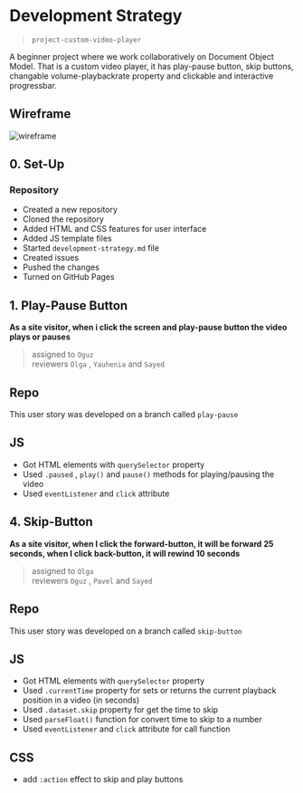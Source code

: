 # Development Strategy

> `project-custom-video-player`

A beginner project where we work collaboratively on Document Object Model. That is a custom video player, it has play-pause button, skip buttons, changable volume-playbackrate property and clickable and interactive progressbar.

## Wireframe

![wireframe]()

## 0. Set-Up

### Repository

- Created a new repository 
- Cloned the repository
- Added HTML and CSS features for user interface
- Added JS template files
- Started `development-strategy.md` file
- Created issues
- Pushed the changes
- Turned on GitHub Pages

## 1. Play-Pause Button

**As a site visitor, when i click the screen and play-pause button the video plays or pauses**

> assigned to `Oguz`  
> reviewers `Olga` , `Yauhenia` and `Sayed`

## Repo

This user story was developed on a branch called `play-pause`

## JS

- Got HTML elements with `querySelector` property
- Used `.paused` , `play()` and `pause()` methods for playing/pausing the video
- Used `eventListener` and `click` attribute

## 4. Skip-Button

**As a site visitor, when I click the forward-button, it will be forward 25 seconds, when I click back-button, it will rewind 10 seconds**

> assigned to `Olga`  
> reviewers `Oguz` , `Pavel` and `Sayed`

## Repo

This user story was developed on a branch called `skip-button`

## JS

- Got HTML elements with `querySelector` property
- Used `.currentTime` property for sets or returns the current playback position in a video (in seconds)
- Used `.dataset.skip` property for get the time to skip
- Used `parseFloat()` function for convert time to skip to a number
- Used `eventListener` and `click` attribute for call function

## CSS

- add `:action` effect to skip and play buttons